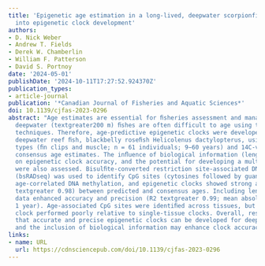 ```yaml
---
title: 'Epigenetic age estimation in a long-lived, deepwater scorpionfish: insights
  into epigenetic clock development'
authors:
- D. Nick Weber
- Andrew T. Fields
- Derek W. Chamberlin
- William F. Patterson
- David S. Portnoy
date: '2024-05-01'
publishDate: '2024-10-11T17:27:52.924370Z'
publication_types:
- article-journal
publication: '*Canadian Journal of Fisheries and Aquatic Sciences*'
doi: 10.1139/cjfas-2023-0296
abstract: "Age estimates are essential for ﬁsheries assessment and management, but
  deepwater (textgreater200 m) ﬁshes are often difficult to age using traditional
  techniques. Therefore, age-predictive epigenetic clocks were developed for a model
  deepwater reef ﬁsh, blackbelly roseﬁsh Helicolenus dactylopterus, using two tissue
  types (ﬁn clips and muscle; n = 61 individuals; 9−60 years) and 14C-validated
  consensus age estimates. The inﬂuence of biological information (length and sex)
  on epigenetic clock accuracy, and the potential for developing a multi-tissue clock,
  were also assessed. Bisulﬁte-converted restriction site-associated DNA sequencing
  (bsRADseq) was used to identify CpG sites (cytosines followed by guanines) exhibiting
  age-correlated DNA methylation, and epigenetic clocks showed strong agreement (R2
  textgreater 0.98) between predicted and consensus ages. Including length and sex
  data enhanced accuracy and precision (R2 textgreater 0.99; mean absolute error textless
  1 year). Age-associated CpG sites were identiﬁed across tissues, but a multi-tissue
  clock performed poorly relative to single-tissue clocks. Overall, results demonstrate
  that accurate and precise epigenetic clocks can be developed for deepwater ﬁshes,
  and the inclusion of biological information may enhance clock accuracy and precision."
links:
- name: URL
  url: https://cdnsciencepub.com/doi/10.1139/cjfas-2023-0296
---
```


